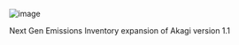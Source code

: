 ![image](https://user-images.githubusercontent.com/99386739/153458391-d200df32-96f9-4175-b5b8-b8892322bfcf.png)

Next Gen Emissions Inventory expansion of Akagi version 1.1
